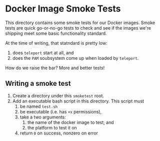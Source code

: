 # Docker Image Smoke Tests

This directory contains some smoke tests for our Docker images. Smoke tests are 
quick go-or-no-go tests to check and see if the images we're shipping meet some 
basic functionality standard.

At the time of writing, that statndard is pretty low:
 1. does `teleport` start at all, and
 2. does the `PAM` soubsystem come up when loaded by `teleport`. 

How do we raise the bar? More and better tests!

## Writing a smoke test

1. Create a directory under this `smoketest` root.
2. Add an executable bash script in this directory. This script must
    1. be named `test.sh`
    2. be executable (i.e. has `+x` permissions),
    3. take a two arguments: 
       1. the name of the docker image to test, and
       2. the platform to test it on
    4. return `0` on success, nonzero on error


